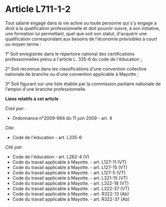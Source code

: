 # Article L711-1-2

Tout salarié engagé dans la vie active ou toute personne qui s'y engage a droit à la qualification professionnelle et doit
pouvoir suivre, à son initiative, une formation lui permettant, quel que soit son statut, d'acquérir une qualification
correspondant aux besoins de l'économie prévisibles à court ou moyen terme : 

1° Soit enregistrée dans le répertoire national des certifications professionnelles prévu à l'article L. 335-6 du code de
l'éducation ; 

2° Soit reconnue dans les classifications d'une convention collective nationale de branche ou d'une convention applicable à
Mayotte ; 

3° Soit figurant sur une liste établie par la commission paritaire nationale de l'emploi d'une branche professionnelle.

**Liens relatifs à cet article**

_Créé par_:

  - Ordonnance n°2009-664 du 11 juin 2009 - art. 4

_Cite_:

  - Code de l'éducation - art. L335-6

_Cité par_:

  - Code de l'éducation - art. L262-4 (V)
  - Code du travail applicable à Mayotte. - art. L127-11 (VT)
  - Code du travail applicable à Mayotte. - art. L127-15 (VT)
  - Code du travail applicable à Mayotte. - art. L127-5 (VT)
  - Code du travail applicable à Mayotte. - art. L321-15 (VT)
  - Code du travail applicable à Mayotte. - art. L322-18 (VT)
  - Code du travail applicable à Mayotte. - art. L322-37 (VT)
  - Code du travail applicable à Mayotte. - art. R322-13 (Ab)
  - Code du travail applicable à Mayotte. - art. R322-37 (Ab)

